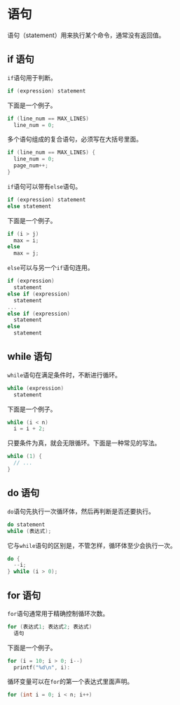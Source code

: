 # 语句

语句（statement）用来执行某个命令，通常没有返回值。

## if 语句

`if`语句用于判断。

```c
if (expression) statement
```

下面是一个例子。

```c
if (line_num == MAX_LINES)
  line_num = 0;
```

多个语句组成的复合语句，必须写在大括号里面。

```c
if (line_num == MAX_LINES) {
  line_num = 0;
  page_num++;
}
```

`if`语句可以带有`else`语句。

```c
if (expression) statement
else statement
```

下面是一个例子。

```c
if (i > j)
  max = i;
else
  max = j;
```

`else`可以与另一个`if`语句连用。

```c
if (expression)
  statement
else if (expression)
  statement
...
else if (expression)
  statement
else
  statement
```

## while 语句

`while`语句在满足条件时，不断进行循环。

```c
while (expression)
  statement
```

下面是一个例子。

```c
while (i < n)
  i = i + 2;
```

只要条件为真，就会无限循环。下面是一种常见的写法。

```c
while (1) {
  // ...
}
```

## do 语句

`do`语句先执行一次循环体，然后再判断是否还要执行。

```c
do statement
while (表达式);
```

它与`while`语句的区别是，不管怎样，循环体至少会执行一次。

```c
do {
  --i;
} while (i > 0);
```

## for 语句

`for`语句通常用于精确控制循环次数。

```c
for (表达式1; 表达式2; 表达式)
  语句
```

下面是一个例子。

```c
for (i = 10; i > 0; i--)
  printf("%d\n", i):
```

循环变量可以在`for`的第一个表达式里面声明。

```c
for (int i = 0; i < n; i++)
```

